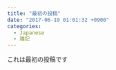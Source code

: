 ```yaml
---
title: "最初の投稿"
date: "2017-06-19 01:01:32 +0900"
categories:
  - Japanese
  - 雑記
---
```


これは最初の投稿です
